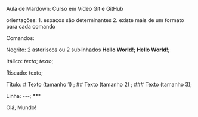 Aula de Mardown: Curso em Vídeo Git e GitHub

  orientações: 
    1. espaços são determinantes
    2. existe mais de um formato para cada comando
    
Comandos:

Negrito: 2 asteriscos ou 2 sublinhados
**Hello World!**; __Hello World!__; 

Itálico: *texto*; _texto_;

Riscado: ~~texto~~;

Título: # Texto (tamanho 1) ; ## Texto (tamanho 2) ; ### Texto (tamanho 3);

Linha: ---; ***

Olá, Mundo!
